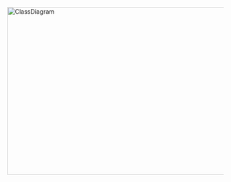 <img width="1918" height="392" alt="ClassDiagram" src="https://github.com/user-attachments/assets/550b8026-a459-4fbd-afc0-1ab53b2ca8d5" />
